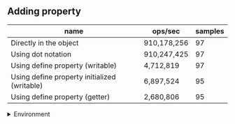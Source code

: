 ## Adding property

|name|ops/sec|samples|
|-|-|-|
|Directly in the object|910,178,256|97|
|Using dot notation|910,247,425|97|
|Using define property (writable)|4,712,819|97|
|Using define property initialized (writable)|6,897,524|95|
|Using define property (getter)|2,680,806|95|


<details>
<summary>Environment</summary>

* __Machine:__ linux x64 | 4 vCPUs | 15.2GB Mem
* __Run:__ Thu May 02 2024 22:21:51 GMT+0000 (Coordinated Universal Time)
</details>

<!--
{"environment":{"platform":"linux","arch":"x64","cpus":4,"totalMemory":15.245216369628906},"benchmarks":[{"name":"Directly in the object","opsSec":910178255.5176958,"samples":6},{"name":"Using dot notation","opsSec":910247424.9499308,"samples":5},{"name":"Using define property (writable)","opsSec":4712818.767056394,"samples":5},{"name":"Using define property initialized (writable)","opsSec":6897523.709846312,"samples":6},{"name":"Using define property (getter)","opsSec":2680805.7667172905,"samples":4}]}-->
